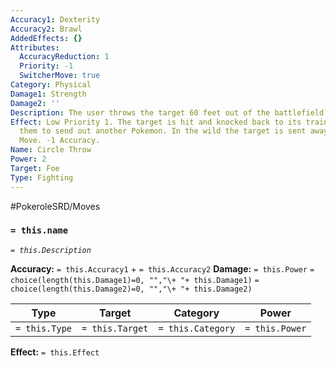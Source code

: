 ```yaml
---
Accuracy1: Dexterity
Accuracy2: Brawl
AddedEffects: {}
Attributes:
  AccuracyReduction: 1
  Priority: -1
  SwitcherMove: true
Category: Physical
Damage1: Strength
Damage2: ''
Description: The user throws the target 60 feet out of the battlefield.
Effect: Low Priority 1. The target is hit and knocked back to its trainer forcing
  them to send out another Pokemon. In the wild the target is sent away. Switcher
  Move. -1 Accuracy.
Name: Circle Throw
Power: 2
Target: Foe
Type: Fighting
---
```


#PokeroleSRD/Moves

### `= this.name`
*`= this.Description`*

**Accuracy:** `= this.Accuracy1` + `= this.Accuracy2`
**Damage:** `= this.Power` `= choice(length(this.Damage1)=0, "","\+ "+ this.Damage1)` `= choice(length(this.Damage2)=0, "","\+ "+ this.Damage2)`

| Type          | Target          | Category          | Power          |
| ------------- | --------------- | ----------------  | -------------- |
| `= this.Type` | `= this.Target` | `= this.Category` | `= this.Power` | 

**Effect:** `= this.Effect`